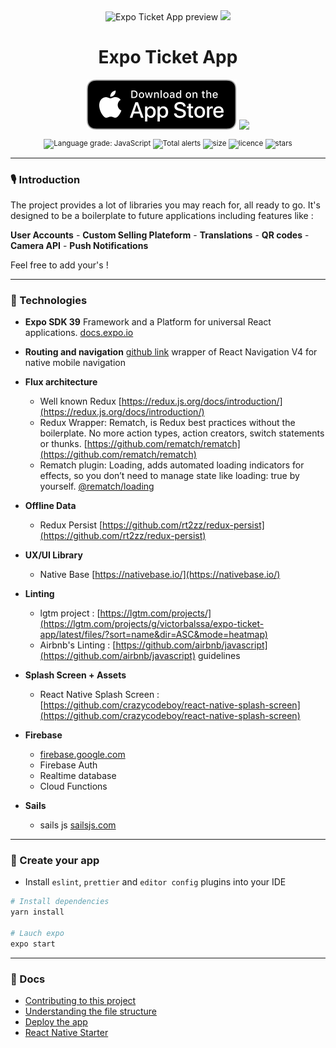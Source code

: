 
<div align="center">
  <img src="https://repository-images.githubusercontent.com/315513657/9d256300-2f59-11eb-9701-6365533ea2b0" alt="Expo Ticket App preview" width="500" />
  <img src="https://i.imgur.com/rLwjEbY.gif" height=250 />
  <p></p>
  <h1>Expo Ticket App</h1>
  <p></p>
  <p></p>
    <div>
        <a href="https://apps.apple.com/us/app/h2t/id1502288567"><img src="documentation/apple.svg" /></a>
        <a href="https://play.google.com/store/apps/details?id=club.h2t.app"><img src="documentation/android.svg" /></a>
    </div>
  <sup>

![Language grade: JavaScript](https://img.shields.io/lgtm/grade/javascript/github/victorbalssa/expo-ticket-app?style=for-the-badge)
![Total alerts](https://img.shields.io/lgtm/alerts/g/victorbalssa/expo-ticket-app?style=for-the-badge)
![size](https://img.shields.io/github/repo-size/victorbalssa/expo-ticket-app?style=for-the-badge)
![licence](https://img.shields.io/github/license/victorbalssa/expo-ticket-app?style=for-the-badge)
![stars](https://img.shields.io/github/stars/victorbalssa/expo-ticket-app?style=for-the-badge)

  </sup>
</div>


---


### 🎙 Introduction

The project provides a lot of libraries you may reach for, all ready to go.
It's designed to be a boilerplate to future applications including features like :

__User Accounts__ - __Custom Selling Plateform__  - __Translations__ - __QR codes__ - __Camera API__ - __Push Notifications__

Feel free to add your's !

---


### 📡 Technologies

- __Expo SDK 39__ Framework and a Platform for universal React applications.  [docs.expo.io](https://docs.expo.io/)

- __Routing and navigation__ [github link](https://github.com/aksonov/react-native-router-flux) wrapper of React Navigation V4 for native mobile navigation

- __Flux architecture__
    - Well known Redux [https://redux.js.org/docs/introduction/](https://redux.js.org/docs/introduction/)
    - Redux Wrapper: Rematch, is Redux best practices without the boilerplate. No more action types, action creators, switch statements or thunks. [https://github.com/rematch/rematch](https://github.com/rematch/rematch)
    - Rematch plugin: Loading, adds automated loading indicators for effects, so you don’t need to manage state like loading: true by yourself. [@rematch/loading](https://rematch.netlify.app/#/plugins/loading)
- __Offline Data__
    - Redux Persist [https://github.com/rt2zz/redux-persist](https://github.com/rt2zz/redux-persist)
- __UX/UI Library__
    - Native Base [https://nativebase.io/](https://nativebase.io/)
- __Linting__
    - lgtm project : [https://lgtm.com/projects/](https://lgtm.com/projects/g/victorbalssa/expo-ticket-app/latest/files/?sort=name&dir=ASC&mode=heatmap)
    - Airbnb's Linting : [https://github.com/airbnb/javascript](https://github.com/airbnb/javascript) guidelines
- __Splash Screen + Assets__
    - React Native Splash Screen : [https://github.com/crazycodeboy/react-native-splash-screen](https://github.com/crazycodeboy/react-native-splash-screen)
- __Firebase__
    - [firebase.google.com](http://firebase.google.com/)
    - Firebase Auth
    - Realtime database
    - Cloud Functions
- __Sails__
    - sails js [sailsjs.com](https://sailsjs.com/)
    

---


### 🚀 Create your app

 - Install `eslint`, `prettier` and `editor config` plugins into your IDE

```bash
# Install dependencies
yarn install

# Lauch expo
expo start
```
----

### 📖 Docs

- [Contributing to this project](documentation/contributing.md)
- [Understanding the file structure](documentation/file.md)
- [Deploy the app](documentation/deploy.md)
- [React Native Starter](https://github.com/mcnamee/react-native-expo-starter-kit)
